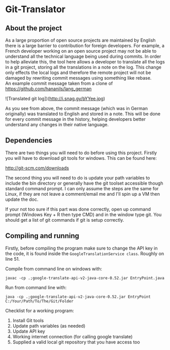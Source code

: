 # Git-Translator


About the project
---------------

As a large proportion of open source projects are maintained by English there is a large barrier to contribution for foreign developers.  For example, a French developer working on an open source project may not be able to understand all the technical language being used during commits.  In order to help alleviate this, the tool here allows a developer to translate all the logs in a git project, storing all the translations in a note on the log.  This change only effects the local logs and therefore the remote project will not be damaged by rewriting commit messages using something like rebase.  
An example commit message taken from a clone of https://github.com/hananils/lang_german

![Translated git log])(http://i.snag.gy/bYYee.jpg)

As you see from above, the commit message (which was in German originally) was translated to English and stored in a note.  This will be done for every commit message in the history, helping developers better understand any changes in their native language.

Dependencies
------------

There are two things you will need to do before using this project.  Firstly you will have to download git tools for windows.  This can be found here:

http://git-scm.com/downloads

The second thing you will need to do is update your path variables to include the bin directory or generally have the git toolset accessible though standard command prompt.  I can only assume the steps are the same for Linux, if they are not leave a comment/email me and I'll spin up a VM then update the doc.  

If your not too sure if this part was done correctly, open up command prompt (Windows Key + R then type CMD) and in the window type git.  You should get a list of git commands if git is setup correctly.

Compiling and running
---------------------



Firstly, before compiling the program make sure to change the API key in the code, it is found inside the `GoogleTranslationService class`.  Roughly on line 51.  

Compile from command line on windows with:

`javac -cp .;google-translate-api-v2-java-core-0.52.jar EntryPoint.java`

Run from command line with:

`java -cp .;google-translate-api-v2-java-core-0.52.jar EntryPoint C:/Your/Path/To/The/Git/Folder`

Checklist for a working program:
<ol>
  <li>Install Git tools</li>
  <li>Update path variables (as needed)</li>
  <li>Update API key</li>
  <li>Working internet connection (for calling google translate)</li>
  <li>Supplied a valid local git repository that you have access too</li>
</ol>
